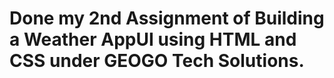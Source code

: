 # Done my 2nd Assignment of Building a Weather AppUI using HTML and CSS under GEOGO Tech Solutions.
